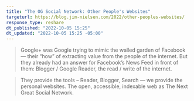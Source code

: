 ```yaml
---
title: "The OG Social Network: Other People's Websites"
targeturl: https://blog.jim-nielsen.com/2022/other-peoples-websites/ 
response_type: reshare
dt_published: "2022-10-05 15:25"
dt_updated: "2022-10-05 15:25 -05:00"
---
```


> Google+ was Google trying to mimic the walled garden of Facebook — their “how” of extracting value from the people of the internet. But they already had an answer for Facebook’s News Feed in front of them: Blogger / Google Reader, the read / write of the internet.

> They provide the tools – Reader, Blogger, Search — we provide the personal websites. The open, accessible, indexable web as The Next Great Social Network.